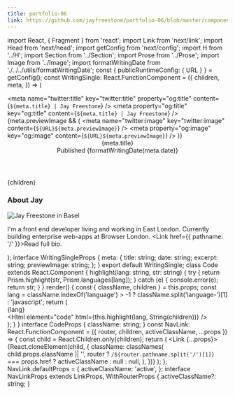```yaml
---
title: portfolio-06
link: https://github.com/jayfreestone/portfolio-06/blob/master/components/templates/writing-single.tsx
---
```

import React, { Fragment } from 'react'; import Link from 'next/link'; import Head from 'next/head'; import getConfig from 'next/config'; import H from '../H'; import Section from '../Section'; import Prose from '../Prose'; import Image from '../Image'; import formatWritingDate from './../../utils/formatWritingDate'; const { publicRuntimeConfig: { URL } } = getConfig(); const WritingSingle: React.FunctionComponent<WritingSingleProps> = ({ children, meta, }) => ( <div className="container"> <div className="writing-single"> <Head> <title>{meta.title} | Jay Freestone</title> <meta name="description" content={meta.excerpt} /> <meta name="twitter:title" key="twitter:title" property="og:title" content={`${meta.title} | Jay Freestone`} /> <meta name="twitter:description" key="twitter:description" content={meta.excerpt} /> <meta property="og:title" key="og:title" content={`${meta.title} | Jay Freestone`} /> {meta.previewImage && ( <Fragment> <meta name="twitter:image" key="twitter:image" content={`${URL}${meta.previewImage}`} /> <meta property="og:image" key="og:image" content={`${URL}${meta.previewImage}`} /> </Fragment> )} </Head> <article> <header className="writing-single__header"> <H>{meta.title}</H> <div className="writing-single__meta"> <time dateTime={meta.date}> Published {formatWritingDate(meta.date)} </time> </div> </header> <Section> <Prose> {children} </Prose> </Section> </article> <div className="writing-single__author"> <div className="authorship"> <Prose> <h3 className="authorship__title">About Jay</h3> <Image className="authorship__image" src="/static/img/jay-freestone-avatar.jpg" alt="Jay Freestone in Basel" width={100} height={100} /> <div className="authorship__copy"> <p> I'm a front end developer living and working in East London. Currently building enterprise web-apps at Browser London. <Link href={{ pathname: '/' }}><a>Read full bio.</a></Link> </p> </div> </Prose> </div> </div> </div> </div> ); interface WritingSingleProps { meta: { title: string; date: string; excerpt: string; previewImage: string; }; } export default WritingSingle; class Code extends React.Component<CodeProps> { highlight(lang: string, str: string) { try { return Prism.highlight(str, Prism.languages[lang]); } catch (e) { console.error(e); return str; } } render() { const { className, children } = this.props; const lang = className.indexOf('language') > -1 ? className.split('language-')[1] : 'javascript'; return ( <div className="code"> <span className="code__language">{lang}</span> <div className="code__content"> <Html element="code" html={this.highlight(lang, String(children))} /> </div> </div> ); } } interface CodeProps { className: string; } const NavLink: React.FunctionComponent<NavLinkProps> = ({ router, children, activeClassName, ...props }) => { const child = React.Children.only(children); return ( <Link {...props}> {React.cloneElement(child, { className: classNames( child.props.className || '', router ? `/${router.pathname.split('/')[1]}` === props.href ? activeClassName : null : null, ), })} </Link> ); }; NavLink.defaultProps = { activeClassName: 'active', }; interface NavLinkProps extends LinkProps, WithRouterProps { activeClassName?: string; }
